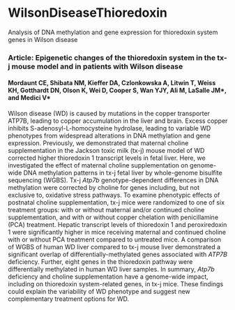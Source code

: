 # WilsonDiseaseThioredoxin
Analysis of DNA methylation and gene expression for thioredoxin system genes in Wilson disease

### Article: Epigenetic changes of the thioredoxin system in the tx-j mouse model and in patients with Wilson disease 
#### Mordaunt CE, Shibata NM, Kieffer DA, Czlonkowska A, Litwin T, Weiss KH, Gotthardt DN, Olson K, Wei D, Cooper S, Wan YJY, Ali M, LaSalle JM*, and Medici V*

Wilson disease (WD) is caused by mutations in the copper transporter ATP7B, leading to copper accumulation in the liver and brain. Excess copper inhibits S-adenosyl-L-homocysteine hydrolase, leading to variable WD phenotypes from widespread alterations in DNA methylation and gene expression. Previously, we demonstrated that maternal choline supplementation in the Jackson toxic milk (tx-j) mouse model of WD corrected higher thioredoxin 1 transcript levels in fetal liver. Here, we investigated the effect of maternal choline supplementation on genome-wide DNA methylation patterns in tx-j fetal liver by whole-genome bisulfite sequencing (WGBS). Tx-j *Atp7b* genotype-dependent differences in DNA methylation were corrected by choline for genes including, but not exclusive to, oxidative stress pathways. To examine phenotypic effects of postnatal choline supplementation, tx-j mice were randomized to one of six treatment groups: with or without maternal and/or continued choline supplementation, and with or without copper chelation with penicillamine (PCA) treatment. Hepatic transcript levels of thioredoxin 1 and peroxiredoxin 1 were significantly higher in mice receiving maternal and continued choline with or without PCA treatment compared to untreated mice.  A comparison of WGBS of human WD liver compared to tx-j mouse liver demonstrated a significant overlap of differentially-methylated genes associated with *ATP7B* deficiency. Further, eight genes in the thioredoxin pathway were differentially methylated in human WD liver samples. In summary, *Atp7b* deficiency and choline supplementation have a genome-wide impact, including on thioredoxin system-related genes, in tx-j mice. These findings could explain the variability of WD phenotype and suggest new complementary treatment options for WD.
